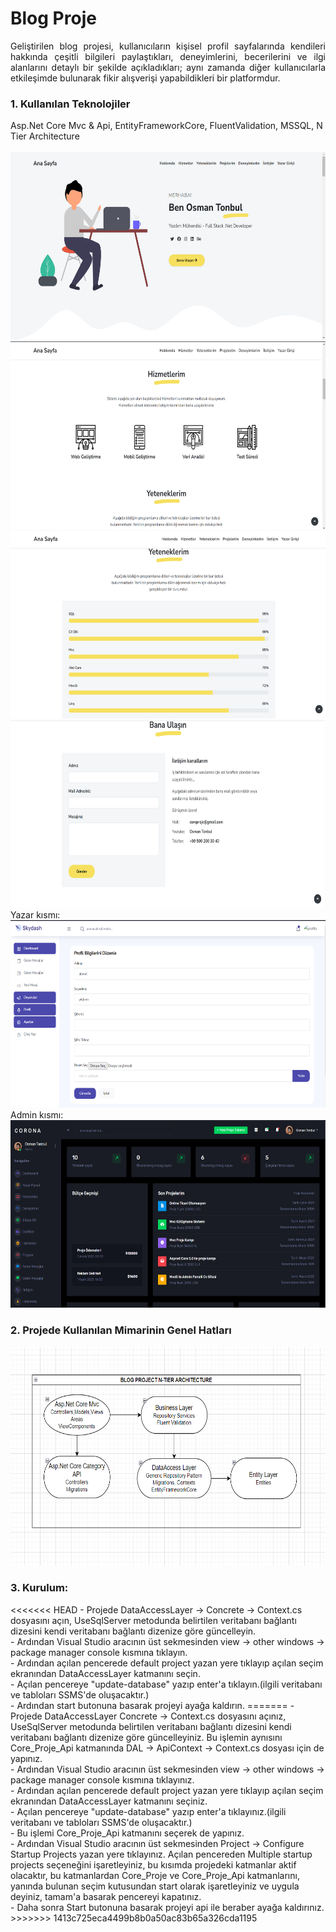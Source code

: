 <h1>Blog Proje</h1>
<p align="justify">Geliştirilen blog projesi, kullanıcıların kişisel profil sayfalarında kendileri hakkında çeşitli bilgileri paylaştıkları, deneyimlerini, becerilerini ve ilgi alanlarını detaylı bir şekilde açıkladıkları; aynı zamanda diğer kullanıcılarla etkileşimde bulunarak fikir alışverişi yapabildikleri bir platformdur.</p>

<h3>1. Kullanılan Teknolojiler</h3>
Asp.Net Core Mvc & Api, EntityFrameworkCore, FluentValidation, MSSQL, N Tier Architecture
<br><br>
<img src="Core_Proje/wwwroot/ProjectImage/Projeresim1.PNG" height="300px">
<img src="Core_Proje/wwwroot/ProjectImage/Projeresim2.PNG" height="300px">
<img src="Core_Proje/wwwroot/ProjectImage/Projeresim3.PNG" height="300px">
<img src="Core_Proje/wwwroot/ProjectImage/Projeresim4.PNG" height="300px">
Yazar kısmı:
<img src="Core_Proje/wwwroot/ProjectImage/Projeresim5.PNG" height="300px">
Admin kısmı:
<img src="Core_Proje/wwwroot/ProjectImage/Projeresim6.PNG" height="300px">

<h3>2. Projede Kullanılan Mimarinin Genel Hatları </h3>
<img src="Core_Proje/wwwroot/ProjectImage/Blogprojectarch.PNG" height="350px" width="600px">

<h3>3. Kurulum: </h3>
<<<<<<< HEAD
 - Projede DataAccessLayer -> Concrete -> Context.cs dosyasını açın, UseSqlServer metodunda belirtilen veritabanı bağlantı dizesini kendi veritabanı bağlantı dizenize göre güncelleyin.<br>
 - Ardından Visual Studio aracının üst sekmesinden view -> other windows -> package manager console kısmına tıklayın.<br>
 - Ardından açılan pencerede default project yazan yere tıklayıp açılan seçim ekranından DataAccessLayer katmanını seçin.<br>
 - Açılan pencereye "update-database" yazıp enter'a tıklayın.(ilgili veritabanı ve tabloları SSMS'de oluşacaktır.)<br>
 - Ardından start butonuna basarak projeyi ayağa kaldırın.
=======
 - Projede DataAccessLayer Concrete -> Context.cs dosyasını açınız, UseSqlServer metodunda belirtilen veritabanı bağlantı dizesini kendi veritabanı bağlantı dizenize göre güncelleyiniz. Bu işlemin aynısını Core_Proje_Api katmanında DAL -> ApiContext -> Context.cs dosyası için de yapınız.<br>
 - Ardından Visual Studio aracının üst sekmesinden view -> other windows -> package manager console kısmına tıklayınız.<br>
 - Ardından açılan pencerede default project yazan yere tıklayıp açılan seçim ekranından DataAccessLayer katmanını seçiniz.<br>
 - Açılan pencereye "update-database" yazıp enter'a tıklayınız.(ilgili veritabanı ve tabloları SSMS'de oluşacaktır.)<br>
 - Bu işlemi Core_Proje_Api katmanını seçerek de yapınız.<br>
 - Ardından Visual Studio aracının üst sekmesinden Project -> Configure Startup Projects yazan yere tıklayınız. Açılan pencereden Multiple startup projects seçeneğini işaretleyiniz,
 bu kısımda projedeki katmanlar aktif olacaktır, bu katmanlardan Core_Proje ve Core_Proje_Api katmanlarını, yanında bulunan seçim kutusundan start olarak işaretleyiniz ve uygula deyiniz,
 tamam'a basarak pencereyi kapatınız.<br>
 - Daha sonra Start butonuna basarak projeyi api ile beraber ayağa kaldırınız.
>>>>>>> 1413c725eca4499b8b0a50ac83b65a326cda1195
